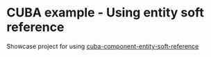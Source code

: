 # CUBA example - Using entity soft reference

Showcase project for using [cuba-component-entity-soft-reference](https://github.com/mariodavid/cuba-component-entity-soft-reference)
